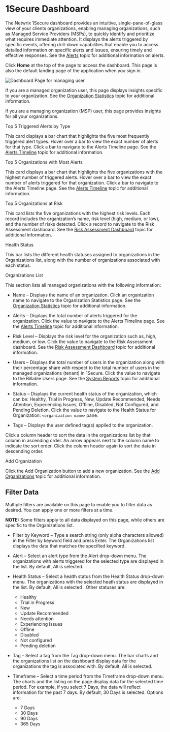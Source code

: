 # 1Secure Dashboard

The Netwrix 1Secure dashboard provides an intuitive, single-pane-of-glass view of your clients
organizations, enabling managing organizations, such as Managed Service Providers (MSPs), to quickly
identify and prioritize what requires immediate attention. It displays the alerts triggered by
specific events, offering drill-down capabilities that enable you to access detailed information on
specific alerts and issues, ensuring timely and effective responses. See the
[Alerts](/docs/1secure/monitoring-and-analytics/alerts) topic for additional information on alerts.

Click **Home** at the top of the page to access the dashboard. This page is also the default landing
page of the application when you sign in.

![Dashboard Page for managing user](/img/product_docs/1secure/admin/dashboard/dashboardpage.webp)

If you are a managed organization user, this page displays insights specific to your organization.
See the [Organization Statistics](/docs/1secure/monitoring-and-analytics/dashboard/organization-statistics.md) topic for additional information.

If you are a managing organization (MSP) user, this page provides insights for all your
organizations.

Top 5 Triggered Alerts by Type

This card displays a bar chart that highlights the five most frequently triggered alert types. Hover
over a bar to view the exact number of alerts for that type. Click a bar to navigate to the Alerts
Timeline page. See the [Alerts Timeline](/docs/1secure/monitoring-and-analytics/alerts/alert-timeline.md) topic for additional information.

Top 5 Organizations with Most Alerts

This card displays a bar chart that highlights the five organizations with the highest number of
triggered alerts. Hover over a bar to view the exact number of alerts triggered for that
organization. Click a bar to navigate to the Alerts Timeline page. See the
[Alerts Timeline](/docs/1secure/monitoring-and-analytics/alerts/alert-timeline.md) topic for additional information.

Top 5 Organizations at Risk

This card lists the five organizations with the highest risk levels. Each record includes the
organization’s name, risk level (high, medium, or low), and the number of risks detected. Click a
record to navigate to the Risk Assessment dashboard. See the
[Risk Assessment Dashboard](/docs/1secure/monitoring-and-analytics/risk-assessment/risk-profiles.md) topic for additional
information.

Health Status

This bar lists the different health statuses assigned to organizations in the Organizations list,
along with the number of organizations associated with each status.

Organizations List

This section lists all managed organizations with the following information:

- Name – Displays the name of an organization. Click an organization name to navigate to the
  Organization Statistics page. See the [Organization Statistics](/docs/1secure/monitoring-and-analytics/dashboard/organization-statistics.md) topic
  for additional information.

- Alerts – Displays the total number of alerts triggered for the organization. Click the value to
  navigate to the Alerts Timeline page. See the [Alerts Timeline](/docs/1secure/monitoring-and-analytics/alerts/alert-timeline.md) topic for
  additional information.
- Risk Level – Displays the risk level for the organization such as, high, medium, or low. Click the
  value to navigate to the Risk Assessment dashboard. See the
  [Risk Assessment Dashboard](/docs/1secure/monitoring-and-analytics/risk-assessment/risk-profiles.md) topic for additional
  information.
- Users – Displays the total number of users in the organization along with their percentage share
  with respect to the total number of users in the managed organizations (tenant) in 1Secure. Click
  the value to navigate to the Billable Users page. See the
  [System Reports](/docs/1secure/reporting/report-types/system-reports.md) topic for additional information.
- Status – Displays the current health status of the organization, which can be: Healthy, Trial in
  Progress, New, Update Recommended, Needs Attention, Experiencing Issues, Offline, Disabled, Not
  Configured, and Pending Deletion. Click the value to navigate to the Health Status for
  Organization: `<organization name>` pane.
- Tags – Displays the user defined tag(s) applied to the organization.

Click a column header to sort the data in the organizations list by that column in ascending order.
An arrow appears next to the column name to indicate the sort order. Click the column header again
to sort the data in descending order.

Add Organization

Click the Add Organization button to add a new organization. See the
[Add Organizations](/docs/1secure/administration/organizations/managing-organizations.md) topic for additional information.

## Filter Data

Multiple filters are available on this page to enable you to filter data as desired. You can apply
one or more filters at a time.

**NOTE:** Some filters apply to all data displayed on this page, while others are specific to the
Organizations list.

- Filter by Keyword – Type a search string (only alpha characters allowed) in the Filter by keyword
  field and press Enter. The Organizations list displays the data that matches the specified
  keyword.
- Alert – Select an alert type from the Alert drop-down menu. The organizations with alerts
  triggered for the selected type are displayed in the list. By default, All is selected.
- Health Status – Select a health status from the Health Status drop-down menu. The organizations
  with the selected heath status are displayed in the list. By default, All is selected . Other
  statuses are:

  - Healthy
  - Trial in Progress
  - New
  - Update Recommended
  - Needs attention
  - Experiencing Issues
  - Offline
  - Disabled
  - Not configured
  - Pending deletion

- Tag – Select a tag from the Tag drop-down menu. The bar charts and the organizations list on the
  dashboard display data for the organizations the tag is associated with. By default, All is
  selected.
- Timeframe – Select a time period from the Timeframe drop-down menu. The charts and the listing on
  the page display data for the selected time period. For example, if you select 7 Days, the data
  will reflect information for the past 7 days. By default, 30 Days is selected. Options are:

  - 7 Days
  - 30 Days
  - 90 Days
  - 365 Days
